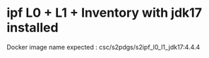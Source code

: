 # ipf L0 + L1 + Inventory with jdk17 installed

Docker image name expected : csc/s2pdgs/s2ipf_l0_l1_jdk17:4.4.4

